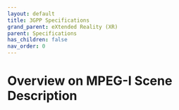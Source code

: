 ```yaml
---
layout: default
title: 3GPP Specifications
grand_parent: eXtended Reality (XR)
parent: Specifications
has_children: false
nav_order: 0
---
```


# Overview on MPEG-I Scene Description
